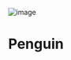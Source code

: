 ![image](https://github.com/Poncharm/Penguin/assets/116403026/5849d4e8-e8b2-4d10-a542-fa5dc9a935d8)
# Penguin
